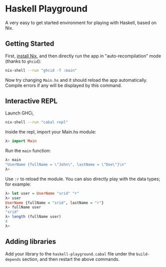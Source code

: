 # Haskell Playground

A very easy to get started environment for playing with Haskell, based on Nix.

## Getting Started

First, [install Nix](https://nixos.org/nix/), and then directly run the app in "auto-recompilation" mode (thanks to `ghcid`):

```sh 
nix-shell --run "ghcid -T :main"
```

Now try changing `Main.hs` and it should reload the app automatically. Compile errors if any will be displayed by this command.

## Interactive REPL

Launch GHCi,

```sh
nix-shell --run "cabal repl"
```

Inside the repl, import your Main.hs module:

```haskell
λ> import Main
```

Run the `main` function:

```haskell
λ> main
"UserName {fullName = \"John\", lastName = \"Doe\"}\n"
λ>
```

Use `:r` to reload the module. You can also directly play with the data types; for example:

```haskell
λ> let user = UserName "srid" "r"
λ> user
UserName {fullName = "srid", lastName = "r"}
λ> fullName user
"srid"
λ> length (fullName user)
4
λ>
```

## Adding libraries

Add your library to the `haskell-playground.cabal` file under the `build-depends` section, and then restart the above commands. 


